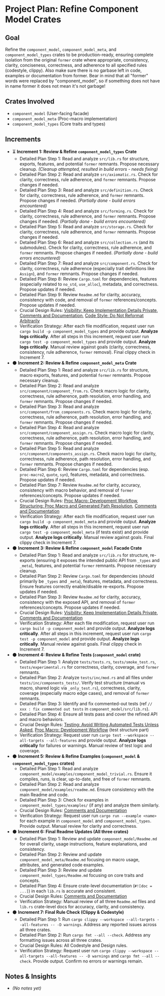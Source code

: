 # Project Plan: Refine Component Model Crates

## Goal

Refine the `component_model`, `component_model_meta`, and `component_model_types` crates to be production-ready, ensuring complete isolation from the original `former` crate where appropriate, consistency, clarity, conciseness, correctness, and adherence to all specified rules (codestyle, clippy). Also make sure there is no garbase left in code, examples or documentation from former. Bear in mind that all "former" words were replaced by "component_model", so if something does not have in name former it does not mean it's not garbage!

## Crates Involved

*   `component_model` (User-facing facade)
*   `component_model_meta` (Proc-macro implementation)
*   `component_model_types` (Core traits and types)

## Increments

*   ⏳ **Increment 1: Review & Refine `component_model_types` Crate**
    *   Detailed Plan Step 1: Read and analyze `src/lib.rs` for structure, exports, features, and potential `former` remnants. Propose necessary cleanup. *(Cleanup attempted, resulted in build errors - needs fixing)*
    *   Detailed Plan Step 2: Read and analyze `src/axiomatic.rs`. Check for clarity, correctness, rule adherence, and `former` remnants. Propose changes if needed.
    *   Detailed Plan Step 3: Read and analyze `src/definition.rs`. Check for clarity, correctness, rule adherence, and `former` remnants. Propose changes if needed. *(Partially done - build errors encountered)*
    *   Detailed Plan Step 4: Read and analyze `src/forming.rs`. Check for clarity, correctness, rule adherence, and `former` remnants. Propose changes if needed. *(Partially done - build errors encountered)*
    *   Detailed Plan Step 5: Read and analyze `src/storage.rs`. Check for clarity, correctness, rule adherence, and `former` remnants. Propose changes if needed.
    *   Detailed Plan Step 6: Read and analyze `src/collection.rs` (and its submodules). Check for clarity, correctness, rule adherence, and `former` remnants. Propose changes if needed. *(Partially done - build errors encountered)*
    *   Detailed Plan Step 7: Read and analyze `src/component.rs`. Check for clarity, correctness, rule adherence (especially trait definitions like `Assign`), and `former` remnants. Propose changes if needed.
    *   Detailed Plan Step 8: Review `Cargo.toml` for dependencies, features (especially related to `no_std`, `use_alloc`), metadata, and correctness. Propose updates if needed.
    *   Detailed Plan Step 9: Review `Readme.md` for clarity, accuracy, consistency with code, and removal of `former` references/concepts. Propose updates if needed.
    *   Crucial Design Rules: [Visibility: Keep Implementation Details Private](https://github.com/Wandalen/wTools/blob/master/module/core/component_model/../../doc/rust/rules/design.md#visibility-keep-implementation-details-private), [Comments and Documentation](https://github.com/Wandalen/wTools/blob/master/module/core/component_model/../../doc/rust/rules/design.md#comments-and-documentation), [Code Style: Do Not Reformat Arbitrarily](https://github.com/Wandalen/wTools/blob/master/module/core/component_model/../../doc/rust/rules/design.md#code-style-do-not-reformat-arbitrarily)
    *   Verification Strategy: After each file modification, request user run `cargo build -p component_model_types` and provide output. **Analyze logs critically**. After all steps in this increment, request user run `cargo test -p component_model_types` and provide output. **Analyze logs critically**. Manual review against goals (clarity, correctness, consistency, rule adherence, `former` removal). Final clippy check in Increment 7.
*   ⚫ **Increment 2: Review & Refine `component_model_meta` Crate**
    *   Detailed Plan Step 1: Read and analyze `src/lib.rs` for structure, macro exports, features, and potential `former` remnants. Propose necessary cleanup.
    *   Detailed Plan Step 2: Read and analyze `src/component/component_from.rs`. Check macro logic for clarity, correctness, rule adherence, path resolution, error handling, and `former` remnants. Propose changes if needed.
    *   Detailed Plan Step 3: Read and analyze `src/component/from_components.rs`. Check macro logic for clarity, correctness, rule adherence, path resolution, error handling, and `former` remnants. Propose changes if needed.
    *   Detailed Plan Step 4: Read and analyze `src/component/component_assign.rs`. Check macro logic for clarity, correctness, rule adherence, path resolution, error handling, and `former` remnants. Propose changes if needed.
    *   Detailed Plan Step 5: Read and analyze `src/component/components_assign.rs`. Check macro logic for clarity, correctness, rule adherence, path resolution, error handling, and `former` remnants. Propose changes if needed.
    *   Detailed Plan Step 6: Review `Cargo.toml` for dependencies (esp. `proc-macro2`, `quote`, `syn`), features, metadata, and correctness. Propose updates if needed.
    *   Detailed Plan Step 7: Review `Readme.md` for clarity, accuracy, consistency with macro behavior, and removal of `former` references/concepts. Propose updates if needed.
    *   Crucial Design Rules: [Proc Macro: Development Workflow](https://github.com/Wandalen/wTools/blob/master/module/core/component_model/../../doc/rust/rules/design.md#proc-macro-development-workflow), [Structuring: Proc Macro and Generated Path Resolution](https://github.com/Wandalen/wTools/blob/master/module/core/component_model/../../doc/rust/rules/design.md#structuring-proc-macro-and-generated-path-resolution), [Comments and Documentation](https://github.com/Wandalen/wTools/blob/master/module/core/component_model/../../doc/rust/rules/design.md#comments-and-documentation)
    *   Verification Strategy: After each file modification, request user run `cargo build -p component_model_meta` and provide output. **Analyze logs critically**. After all steps in this increment, request user run `cargo test -p component_model_meta` (if tests exist) and provide output. **Analyze logs critically**. Manual review against goals. Final clippy check in Increment 7.
*   ⚫ **Increment 3: Review & Refine `component_model` Facade Crate**
    *   Detailed Plan Step 1: Read and analyze `src/lib.rs` for structure, re-exports (ensuring it exposes the intended public API from `_types` and `_meta`), features, and potential `former` remnants. Propose necessary cleanup.
    *   Detailed Plan Step 2: Review `Cargo.toml` for dependencies (should primarily be `_types` and `_meta`), features, metadata, and correctness. Ensure features correctly enable/disable re-exports. Propose updates if needed.
    *   Detailed Plan Step 3: Review `Readme.md` for clarity, accuracy, consistency with the exposed API, and removal of `former` references/concepts. Propose updates if needed.
    *   Crucial Design Rules: [Visibility: Keep Implementation Details Private](https://github.com/Wandalen/wTools/blob/master/module/core/component_model/../../doc/rust/rules/design.md#visibility-keep-implementation-details-private), [Comments and Documentation](https://github.com/Wandalen/wTools/blob/master/module/core/component_model/../../doc/rust/rules/design.md#comments-and-documentation)
    *   Verification Strategy: After each file modification, request user run `cargo build -p component_model` and provide output. **Analyze logs critically**. After all steps in this increment, request user run `cargo test -p component_model` and provide output. **Analyze logs critically**. Manual review against goals. Final clippy check in Increment 7.
*   ⚫ **Increment 4: Review & Refine Tests (`component_model` crate)**
    *   Detailed Plan Step 1: Analyze `tests/tests.rs`, `tests/smoke_test.rs`, `tests/experimental.rs` for correctness, clarity, coverage, and `former` remnants.
    *   Detailed Plan Step 2: Analyze `tests/inc/mod.rs` and all files under `tests/inc/components_tests/`. Verify test structure (manual vs macro, shared logic via `_only_test.rs`), correctness, clarity, coverage (especially macro edge cases), and removal of `former` remnants.
    *   Detailed Plan Step 3: Identify and fix commented-out tests (ref `// xxx : fix commented out tests` in `component_model/src/lib.rs`).
    *   Detailed Plan Step 4: Ensure all tests pass and cover the refined API and macro behaviors.
    *   Crucial Design Rules: [Testing: Avoid Writing Automated Tests Unless Asked](https://github.com/Wandalen/wTools/blob/master/module/core/component_model/../../doc/rust/rules/design.md#testing-avoid-writing-tests-unless-asked), [Proc Macro: Development Workflow](https://github.com/Wandalen/wTools/blob/master/module/core/component_model/../../doc/rust/rules/design.md#proc-macro-development-workflow) (test structure part)
    *   Verification Strategy: Request user run `cargo test --workspace --all-targets --all-features` and provide output. **Analyze logs critically** for failures or warnings. Manual review of test logic and coverage.
*   ⚫ **Increment 5: Review & Refine Examples (`component_model` & `component_model_types` crates)**
    *   Detailed Plan Step 1: Read and analyze `component_model/examples/component_model_trivial.rs`. Ensure it compiles, runs, is clear, up-to-date, and free of `former` remnants.
    *   Detailed Plan Step 2: Read and analyze `component_model/examples/readme.md`. Ensure consistency with the main Readme and code.
    *   Detailed Plan Step 3: Check for examples in `component_model_types/examples/` (if any) and analyze them similarly.
    *   Crucial Design Rules: [Comments and Documentation](https://github.com/Wandalen/wTools/blob/master/module/core/component_model/../../doc/rust/rules/design.md#comments-and-documentation)
    *   Verification Strategy: Request user run `cargo run --example <name>` for each example in `component_model` and `component_model_types`. Provide output. Manual review for clarity and correctness.
*   ⚫ **Increment 6: Final Readme Updates (All three crates)**
    *   Detailed Plan Step 1: Review and update `component_model/Readme.md` for overall clarity, usage instructions, feature explanations, and consistency.
    *   Detailed Plan Step 2: Review and update `component_model_meta/Readme.md` focusing on macro usage, attributes, and generated code examples.
    *   Detailed Plan Step 3: Review and update `component_model_types/Readme.md` focusing on core traits and concepts.
    *   Detailed Plan Step 4: Ensure crate-level documentation (`#![doc = ...]`) in each `lib.rs` is accurate and consistent.
    *   Crucial Design Rules: [Comments and Documentation](https://github.com/Wandalen/wTools/blob/master/module/core/component_model/../../doc/rust/rules/design.md#comments-and-documentation)
    *   Verification Strategy: Manual review of all three `Readme.md` files and `lib.rs` crate-level docs for accuracy, clarity, and consistency.
*   ⚫ **Increment 7: Final Rule Check (Clippy & Codestyle)**
    *   Detailed Plan Step 1: Run `cargo clippy --workspace --all-targets --all-features -- -D warnings`. Address any reported issues across all three crates.
    *   Detailed Plan Step 2: Run `cargo fmt --all --check`. Address any formatting issues across all three crates.
    *   Crucial Design Rules: All Codestyle and Design rules.
    *   Verification Strategy: Request user run `cargo clippy --workspace --all-targets --all-features -- -D warnings` and `cargo fmt --all --check`. Provide output. Confirm no errors or warnings remain.

## Notes & Insights

*   *(No notes yet)*
